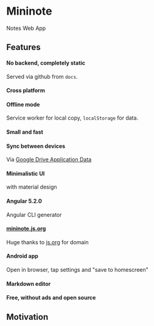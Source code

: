 # Mininote
Notes Web App 

## Features
#### No backend, completely static
Served via github from `docs`.

#### Cross platform

#### Offline mode
Service worker for local copy, `localStorage` for data.

#### Small and fast

#### Sync between devices
Via [Google Drive Application Data](https://developers.google.com/drive/v3/web/appdata)

#### Minimalistic UI
with material design

#### Angular 5.2.0
Angular CLI generator

#### [mininote.js.org](https://mininote.js.org/)
Huge thanks to [js.org](https://dns.js.org/) for domain

#### Android app
Open in browser, tap settings and "save to homescreen"

#### Markdown editor

#### Free, without ads and open source


## Motivation
